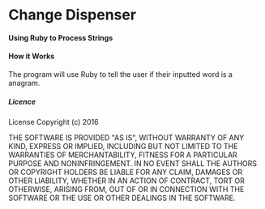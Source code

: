 # Change Dispenser
#### Using Ruby to Process Strings
#### How it Works

The program will use Ruby to tell the user if their inputted word is a anagram.


##### Licence

License Copyright (c) 2016 

THE SOFTWARE IS PROVIDED "AS IS", WITHOUT WARRANTY OF ANY KIND, EXPRESS OR IMPLIED, INCLUDING BUT NOT LIMITED TO THE WARRANTIES OF MERCHANTABILITY, FITNESS FOR A PARTICULAR PURPOSE AND NONINFRINGEMENT. IN NO EVENT SHALL THE AUTHORS OR COPYRIGHT HOLDERS BE LIABLE FOR ANY CLAIM, DAMAGES OR OTHER LIABILITY, WHETHER IN AN ACTION OF CONTRACT, TORT OR OTHERWISE, ARISING FROM, OUT OF OR IN CONNECTION WITH THE SOFTWARE OR THE USE OR OTHER DEALINGS IN THE SOFTWARE.
